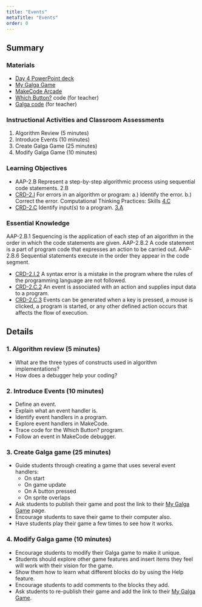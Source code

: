 ```yaml
---
title: "Events"
metaTitle: "Events"
order: 0
---
```


## Summary

### Materials 

* [Day 4 PowerPoint deck](https://1drv.ms/w/s!AqsgsTyHBmRBkFH3kou9YRVO_kPf?e=UFvSVT)
* <a href="/unit-3/day-4/my-galga-game">My Galga Game</a>
* [MakeCode Arcade](https://arcade.makecode.com/)
* [Which Button?](https://arcade.makecode.com/79378-08701-86920-14976) code (for teacher)
* [Galga code](https://arcade.makecode.com/35288-47032-68910-16297) (for teacher)

### Instructional Activities and Classroom Assessments

1. Algorithm Review (5 minutes)
2. Introduce Events (10 minutes)
3. Create Galga Game (25 minutes)
4. Modify Galga Game (10 minutes)

### Learning Objectives 

* AAP-2.B Represent a step-by-step algorithmic process using sequential code statements. 2.B
* [CRD-2.I](https://apcentral.collegeboard.org/pdf/ap-computer-science-principles-course-and-exam-description.pdf#page=46) For errors in an algorithm or program: a.) Identify the error. b.) Correct the error. Computational Thinking Practices: Skills [4.C](https://apcentral.collegeboard.org/pdf/ap-computer-science-principles-course-and-exam-description.pdf#page=23)
* [CRD-2.C](https://apcentral.collegeboard.org/pdf/ap-computer-science-principles-course-and-exam-description.pdf#page=42) Identify input(s) to a program. [3.A](https://apcentral.collegeboard.org/pdf/ap-computer-science-principles-course-and-exam-description.pdf#page=23)

### Essential Knowledge

AAP-2.B.1 Sequencing is the application of each step of an algorithm in the order in which the code statements are given.
AAP-2.B.2 A code statement is a part of program code that expresses an action to be carried out.
AAP-2.B.6 Sequential statements execute in the order they appear in the code segment.
* [CRD-2.I.2](https://apcentral.collegeboard.org/pdf/ap-computer-science-principles-course-and-exam-description.pdf#page=46) A syntax error is a mistake in the program where the rules of the programming language are not followed.
* [CRD-2.C.2](https://apcentral.collegeboard.org/pdf/ap-computer-science-principles-course-and-exam-description.pdf#page=42) An event is associated with an action and supplies input data to a program.
* [CRD-2.C.3](https://apcentral.collegeboard.org/pdf/ap-computer-science-principles-course-and-exam-description.pdf#page=42) Events can be generated when a key is pressed, a mouse is clicked, a program is started, or any other defined action occurs that affects the flow of execution.

## Details

### 1. Algorithm review (5 minutes)

* What are the three types of constructs used in algorithm implementations? 
* How does a debugger help your coding?

### 2. Introduce Events (10 minutes)

* Define an event.
* Explain what an event handler is.
* Identify event handlers in a program.
* Explore event handlers in MakeCode.
* Trace code for the Which Button? program.
* Follow an event in MakeCode debugger.

### 3. Create Galga game (25 minutes)

* Guide students through creating a game that uses several event handlers: 
    * On start
    * On game update
    * On A button pressed
    * On sprite overlaps
* Ask students to publish their game and post the link to their <a href="/unit-3/day-4/my-galga-game">My Galga Game</a> page.
* Encourage students to save their game to their computer also.
* Have students play their game a few times to see how it works.

### 4. Modify Galga game (10 minutes)

* Encourage students to modify their Galga game to make it unique.
* Students should explore other game features and insert items they feel will work with their vision for the game.
* Show them how to learn what different blocks do by using the Help feature.
* Encourage students to add comments to the blocks they add.
* Ask students to re-publish their game and add the link to their <a href="/unit-3/day-4/my-galga-game">My Galga Game</a>.
